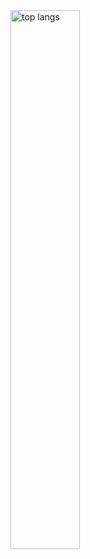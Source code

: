 <img alt="top langs" algin="left" width="47%" src="https://github-readme-stats.vercel.app/api/top-langs/?username=gyllesz&layout=compact&hide_border=true&bg_color=00000000&title_color=ffffff&text_color=ffffff"/>
